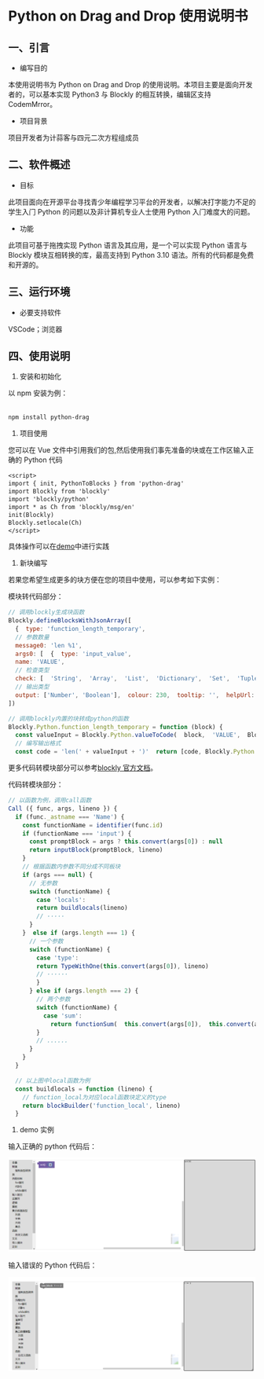 # Python on Drag and Drop 使用说明书

## 一、引言

- 编写目的

本使用说明书为 Python on Drag and Drop 的使用说明。本项目主要是面向开发者的，可以基本实现 Python3 与 Blockly 的相互转换，编辑区支持 CodemMrror。

- 项目背景

项目开发者为计蒜客与四元二次方程组成员

## 二、软件概述

- 目标

此项目面向在开源平台寻找⻘少年编程学习平台的开发者，以解决打字能⼒不⾜的学⽣⼊⻔ Python 的问题以及⾮计算机专业⼈⼠使⽤ Python ⼊⻔难度⼤的问题。

- 功能

此项目可基于拖拽实现 Python 语言及其应用，是一个可以实现 Python 语言与 Blockly 模块互相转换的库，最高支持到 Python 3.10 语法。所有的代码都是免费和开源的。

## 三、运行环境

- 必要支持软件

VSCode；浏览器

## 四、使用说明

1.  安装和初始化

以 npm 安装为例：

```bash

npm install python-drag

```

1.  项目使用

您可以在 Vue 文件中引用我们的包,然后使用我们事先准备的块或在工作区输入正确的 Python 代码

```Vue
<script>
import { init, PythonToBlocks } from 'python-drag'
import Blockly from 'blockly'
import 'blockly/python'
import * as Ch from 'blockly/msg/en'
init(Blockly)
Blockly.setlocale(Ch)
</script>
```

具体操作可以在[demo](https://se.jisuanke.com/project1/equation/pythondrag-demo)中进行实践

1.  新块编写

若果您希望生成更多的块方便在您的项目中使用，可以参考如下实例：

模块转代码部分：

```JavaScript
// 调用blockly生成块函数
Blockly.defineBlocksWithJsonArray([
  {  type: 'function_length_temporary',
  // 参数数量
  message0: 'len %1',
  args0: [  {  type: 'input_value',
  name: 'VALUE',
  // 检查类型
  check: [  'String',  'Array',  'List',  'Dictionary',  'Set',  'Tuple',  'Bytes',  'Range'  ]  }  ],
  // 输出类型
  output: ['Number', 'Boolean'],  colour: 230,  tooltip: '',  helpUrl: ''  }
])
```

```javascript
// 调用blockly内置的块转成python的函数
Blockly.Python.function_length_temporary = function (block) {
  const valueInput = Blockly.Python.valueToCode(  block,  'VALUE',  Blockly.Python.ORDER_ATOMIC  )
  // 编写输出格式
  const code = 'len(' + valueInput + ')'  return [code, Blockly.Python.ORDER_NONE]  }
```

更多代码转模块部分可以参考[blockly 官方文档](https://blockly.tortorse.com/)。

代码转模块部分：

```JavaScript
// 以函数为例，调用call函数
Call ({ func, args, lineno }) {
  if (func._astname === 'Name') {
    const functionName = identifier(func.id)
    if (functionName === 'input') {
      const promptBlock = args ? this.convert(args[0]) : null
      return inputBlock(promptBlock, lineno)
    }
    // 根据函数内参数不同分成不同板块
    if (args === null) {
      // 无参数
      switch (functionName) {
        case 'locals':
        return buildlocals(lineno)
        // ·····
      }
    }  else if (args.length === 1) {
      // 一个参数
      switch (functionName) {
        case 'type':
        return TypeWithOne(this.convert(args[0]), lineno)
        // ······
        }
      } else if (args.length === 2) {
        // 两个参数
        switch (functionName) {
          case 'sum':
            return functionSum(  this.convert(args[0]),  this.convert(args[1]),  lineno  )
        }
        // ......
      }
    }
  }
```

```JavaScript
  // 以上图中local函数为例
  const buildlocals = function (lineno) {
    // function_local为对应local函数块定义的type
    return blockBuilder('function_local', lineno)
  }
```

1.  demo 实例

输入正确的 python 代码后：

![](example/demo_show_true.png)

输入错误的 Python 代码后：

![](example/demo_show_false.png)

